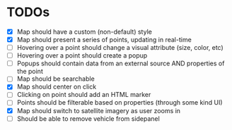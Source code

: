 # TODOs

- [x] Map should have a custom (non-default) style
- [x] Map should present a series of points, updating in real-time
- [ ] Hovering over a point should change a visual attribute (size,  color, etc)
- [ ] Hovering over a point should create a popup
- [ ] Popups should contain data from an external source AND properties of the point
- [ ] Map should be searchable
- [x] Map should center on click
- [ ] Clicking on point should add an HTML marker
- [ ] Points should be filterable based on properties (through some kind UI)
- [x] Map should switch to satellite imagery as user zooms in
- [ ] Should be able to remove vehicle from sidepanel
